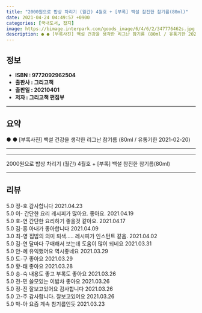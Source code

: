 ```yaml
---
title: "2000원으로 밥상 차리기 (월간) 4월호 + [부록] 백설 참진한 참기름(80ml)"
date: 2021-04-24 04:49:57 +0900
categories: [국내도서, 잡지]
image: https://bimage.interpark.com/goods_image/6/4/6/2/347776462s.jpg
description: ● ● [부록사진] 백설 건강을 생각한 리그난 참기름 (80ml / 유통기한 2021-02-20)
---
```


## **정보**

- **ISBN : 9772092962504**
- **출판사 : 그리고책**
- **출판일 : 20210401**
- **저자 : 그리고책 편집부**

------



## **요약**

●  ●  [부록사진]
백설 건강을 생각한 리그난 참기름 (80ml / 유통기한 2021-02-20)

------



------


2000원으로 밥상 차리기 (월간) 4월호 + [부록] 백설 참진한 참기름(80ml) 

------


## **리뷰** 

5.0 정-호 감사합니다 2021.04.23 <br/>5.0 이- 간단한 요리 레시피가 많아요. 좋아요. 2021.04.19 <br/>5.0 호-연 간단한 요리하기 좋을것 같아요. 2021.04.17 <br/>5.0 김-홍 아내가 좋아합니다 2021.04.09 <br/>3.0 최-영 집밥의 의미 퇴색..... 레시피가 인스턴트 같음.  2021.04.02 <br/>5.0 김-연 달마다 구매해서 보는데 도움이 많이 되네요 2021.03.31 <br/>5.0 안-혜 유익했어요 역시좋네요 2021.03.29 <br/>5.0 도-구 좋아요 2021.03.29 <br/>5.0 황-태 좋아요  2021.03.28 <br/>5.0 송-숙 내용도 좋고 부록도 좋아요 2021.03.26 <br/>5.0 전-민 쓸모있는 이밥차 좋아요 2021.03.26 <br/>5.0 정-진 잘보고있어요 감사합니다  2021.03.26 <br/>5.0 고-주 감사합니다.  잘보고있어요  2021.03.26 <br/>5.0 박-아 요즘 계속 참기름인듯 2021.03.23 <br/>